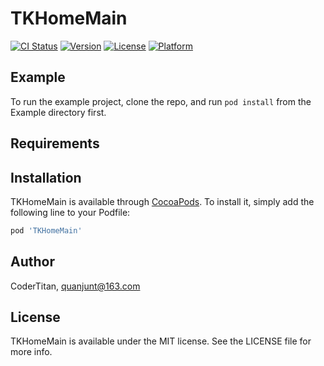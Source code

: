 # TKHomeMain

[![CI Status](https://img.shields.io/travis/CoderTitan/TKHomeMain.svg?style=flat)](https://travis-ci.org/CoderTitan/TKHomeMain)
[![Version](https://img.shields.io/cocoapods/v/TKHomeMain.svg?style=flat)](https://cocoapods.org/pods/TKHomeMain)
[![License](https://img.shields.io/cocoapods/l/TKHomeMain.svg?style=flat)](https://cocoapods.org/pods/TKHomeMain)
[![Platform](https://img.shields.io/cocoapods/p/TKHomeMain.svg?style=flat)](https://cocoapods.org/pods/TKHomeMain)

## Example

To run the example project, clone the repo, and run `pod install` from the Example directory first.

## Requirements

## Installation

TKHomeMain is available through [CocoaPods](https://cocoapods.org). To install
it, simply add the following line to your Podfile:

```ruby
pod 'TKHomeMain'
```

## Author

CoderTitan, quanjunt@163.com

## License

TKHomeMain is available under the MIT license. See the LICENSE file for more info.
